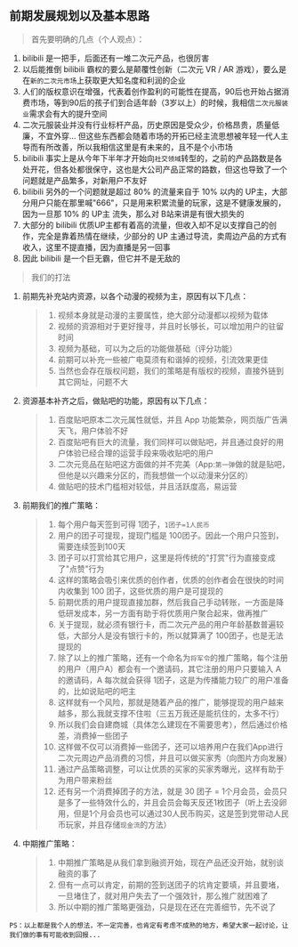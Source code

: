 ## 前期发展规划以及基本思路

> 首先要明确的几点（个人观点）：

1. bilibili 是一把手，后面还有一堆二次元产品，也很厉害
2. 以后能推倒 bilibili 霸权的要么是颠覆性创新（二次元 VR / AR 游戏），要么是在`新的二次元市场`上获取更大知名度和利润的企业
3. 人们的版权意识在增强，代表着创作盈利的可能性在提高，90后也开始占据消费市场，等到90后的孩子们到合适年龄（3岁以上）的时候，我相信`二次元服装业`需求会有大的提升空间
4. 二次元服装业并没有行业标杆产品，历史原因是受众少，价格昂贵，质量低廉，不宜外穿... 但这些东西都会随着市场的开拓已经主流思想被年轻一代人主导而有所改善，所以我相信这里是有未来的，且不是个小市场
5. bilibili 事实上是从今年下半年才开始向`社交领域`转型的，之前的产品路数是各处开花，但各处都很保守，这也是大公司产品正常的路数，但这也导致了一个问题就是产品繁多，对新用户不友好
6. bilibili 另外的一个问题就是超过 80% 的流量来自于 10% 以内的 UP主，大部分用户只能在那里喊"666"，只是用来积累流量的玩家，这是不健康发展的，因为一旦那 10% 的 UP主 流失，那么对 B站来讲是有很大损失的
7. 大部分的 bilibili 优质UP主都有着高的流量，但收入却不足以支撑自己的创作，完全是靠着热情在继续，少部分的 UP 主通过导流，卖周边产品的方式有收入，这里不提直播，因为直播是另一回事
8. 因此 bilibili 是一个巨无霸，但它并不是无敌的

> 我们的打法

1. 前期先补充站内资源，以各个动漫的视频为主，原因有以下几点：
   > 1. 视频本身就是动漫的主要属性，绝大部分动漫都以视频为载体
   > 2. 视频的资源相对于更好搜寻，并且时长够长，可以增加用户的驻留时间
   > 3. 视频为基础，可以为之后的功能做基础（评分功能）
   > 4. 前期可以补充一些被广电莫须有和谐掉的视频，引流效果更佳
   > 5. 当然也会存在版权问题，我们的策略是有版权的视频，直接外链到其它网址，问题不大
2. 资源基本补齐之后，做贴吧的功能，原因有以下几点：
   > 1. 百度贴吧原本二次元属性就低，并且 App 功能繁杂，网页版广告满天飞，用户体验不好
   > 2. 百度贴吧有巨大的流量，我们同样可以做贴吧，并且通过良好的用户体验已经合理的运营手段来吸收贴吧的用户
   > 3. 二次元竞品在贴吧这方面做的并不完美（App:`第一弹`做的就是贴吧，但他是以兴趣来分区的，而我想做一个以动漫来分区的）
   > 4. 做贴吧的技术门槛相对较低，并且活跃度高，易运营
3. 前期我们的推广策略：
   > 1. 每个用户每天签到可得 1团子，`1团子=1人民币`
   > 2. 用户的团子可提现，提现门槛是 100团子。因此一个用户只签到，需要连续签到100天
   > 3. 团子可以打赏给其它用户，这里是将传统的"打赏"行为直接变成了"点赞"行为
   > 4. 这样的策略会吸引来优质的创作者，优质的创作者会在很快的时间内收集到 100 团子，这些优质的用户是可提现的
   > 5. 前期优质的用户提现直接加群，然后我自己手动转账，一方面是降低研发成本，另一方面有助于将优质用户聚合起来，做再推广
   > 6. 关于提现，就必须有银行卡，而二次元产品的用户年龄基数普遍较低，大部分人是没有银行卡的，所以就算满了 100团子，也是无法提现的
   > 7. 除了以上的推广策略，还有一个命名为`将军令`的推广策略，每个注册的用户（用户A）都会有一个邀请码，其它注册的用户只要输入 A 的邀请码，A 每次就会获得 1团子，这是为传播能力较广的用户准备的，比如说贴吧的吧主
   > 8. 这样就有一个风险，那就是随着产品的推广，能够提现的用户越来越多，那么我就支撑不住啦（三五万我还是能抗住的，太多不行）
   > 9. 所以我们会自建商城（具体怎么建现在不需要思考），然后通过价格差，消费掉一些团子
   > 10. 这样做不仅可以消费掉一些团子，还可以培养用户在我们App进行二次元周边产品消费的习惯，并且可以做买家秀（向图片方向发展）
   > 11. 通过产品策略调整，可以让优质的买家的买家秀曝光，这样有助于为用户带来粉丝
   > 12. 还有另一个消费掉团子的方法，就是 30 团子 = 1个月会员，会员只是多了一些特效什么的，并且会员会每天反还1枚团子（听上去没卵用，但是1个月会员也可以通过30人民币购买，这是签到党带动人民币玩家，并且存储`现金流`的方法）
4. 中期推广策略：
   > 1. 中期推广策略是从我们拿到融资开始，现在产品还没开始，就别谈融资的事了
   > 2. 但有一点可以肯定，前期的签到送团子的坑肯定要填，并且要堵，一旦堵住了，就对用户失去了一个强效针，那么推广就困难了
   > 3. 所以中期的推广策略更强劲，只是现在还在完善细节，先不说了
   

`PS：以上都是我个人的想法，不一定完善，也肯定有考虑不成熟的地方，希望大家一起讨论，让我们做的事有可能收到回报...`